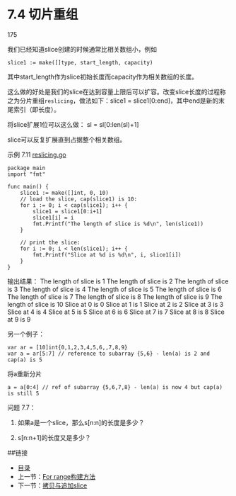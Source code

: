 # 7.4 切片重组

175

我们已经知道slice创建的时候通常比相关数组小，例如

	slice1 := make([]type, start_length, capacity)

其中start_length作为slice初始长度而capacity作为相关数组的长度。

这么做的好处是我们的slice在达到容量上限后可以扩容。改变slice长度的过程称之为分片重组`reslicing`，做法如下：slice1 = slice1[0:end]，其中end是新的末尾索引（即长度）。

将slice扩展1位可以这么做： sl = sl[0:len(sl)+1]

slice可以反复扩展直到占据整个相关数组。


示例 7.11 [reslicing.go](exmaples/chapter_7/reslicing.go)

    package main
    import "fmt"
    
    func main() {
    	slice1 := make([]int, 0, 10)
    	// load the slice, cap(slice1) is 10:
    	for i := 0; i < cap(slice1); i++ {
    		slice1 = slice1[0:i+1]
    		slice1[i] = i
    		fmt.Printf("The length of slice is %d\n", len(slice1))
    	}
    
    	// print the slice:
    	for i := 0; i < len(slice1); i++ {
    		fmt.Printf("Slice at %d is %d\n", i, slice1[i])
    	}
    }

输出结果：
	The length of slice is 1
	The length of slice is 2
	The length of slice is 3
	The length of slice is 4
	The length of slice is 5
	The length of slice is 6
	The length of slice is 7
	The length of slice is 8
	The length of slice is 9
	The length of slice is 10
	Slice at 0 is 0
	Slice at 1 is 1
	Slice at 2 is 2
	Slice at 3 is 3
	Slice at 4 is 4
	Slice at 5 is 5
	Slice at 6 is 6
	Slice at 7 is 7
	Slice at 8 is 8
	Slice at 9 is 9

另一个例子：

	var ar = [10]int{0,1,2,3,4,5,6,,7,8,9}
	var a = ar[5:7] // reference to subarray {5,6} - len(a) is 2 and cap(a) is 5

将a重新分片

	a = a[0:4] // ref of subarray {5,6,7,8} - len(a) is now 4 but cap(a) is still 5

问题 7.7：

1) 如果a是一个slice，那么s[n:n]的长度是多少？

2) s[n:n+1]的长度又是多少？          

##链接
- [目录](directory.md)
- 上一节：[For range构建方法](07.3.md)
- 下一节：[拷贝与追加slice](07.5.md)
